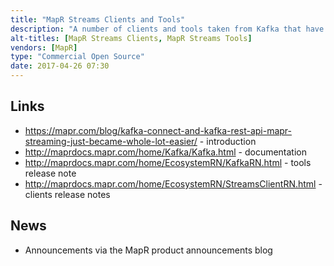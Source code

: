 ```yaml
---
title: "MapR Streams Clients and Tools"
description: "A number of clients and tools taken from Kafka that have been bundled and integrated with MapR-ES.  Includes Kafka REST Proxy, Kafka Connect, C client and Java client.  Introduced in the MapR Ecosystem Pack v2.0, and can be considered a partial packaging of Kafka (focusing on the functionality isn't provided by MapR-ES)."
alt-titles: [MapR Streams Clients, MapR Streams Tools]
vendors: [MapR]
type: "Commercial Open Source"
date: 2017-04-26 07:30
---
```

## Links

* <https://mapr.com/blog/kafka-connect-and-kafka-rest-api-mapr-streaming-just-became-whole-lot-easier/> - introduction
* <http://maprdocs.mapr.com/home/Kafka/Kafka.html> - documentation
* <http://maprdocs.mapr.com/home/EcosystemRN/KafkaRN.html> - tools release note
* <http://maprdocs.mapr.com/home/EcosystemRN/StreamsClientRN.html> - clients release notes

## News

* Announcements via the MapR product announcements blog